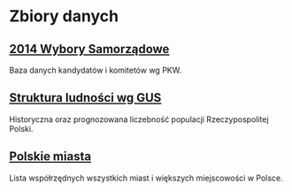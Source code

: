 # Zbiory danych

## [2014 Wybory Samorządowe](2014_Wybory_Samorzadowe.md)

Baza danych kandydatów i komitetów wg PKW.

## [Struktura ludności wg GUS](GUS_Struktura_ludnosci/)

Historyczna oraz prognozowana liczebność populacji Rzeczypospolitej Polski.

## [Polskie miasta](Polskie_miasta.md)

Lista współrzędnych wszystkich miast i większych miejscowości w Polsce.

